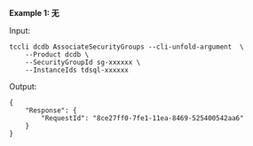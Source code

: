 **Example 1: 无**



Input: 

```
tccli dcdb AssociateSecurityGroups --cli-unfold-argument  \
    --Product dcdb \
    --SecurityGroupId sg-xxxxxx \
    --InstanceIds tdsql-xxxxxx
```

Output: 
```
{
    "Response": {
        "RequestId": "8ce27ff0-7fe1-11ea-8469-525400542aa6"
    }
}
```

